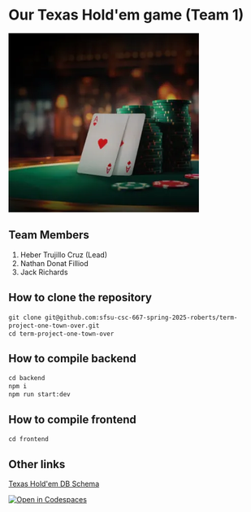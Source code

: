 # Our Texas Hold'em game (Team 1)

![Alt text](readme_image.png)

## Team Members

1. Heber Trujillo Cruz (Lead)
2. Nathan Donat Filliod
3. Jack Richards

## How to clone the repository
```
git clone git@github.com:sfsu-csc-667-spring-2025-roberts/term-project-one-town-over.git
cd term-project-one-town-over
```

## How to compile backend

```
cd backend
npm i
npm run start:dev
```

## How to compile frontend

```
cd frontend
```

## Other links

[Texas Hold'em DB Schema](https://dbdiagram.io/d/Texas-Holdem-Schema-67e9cd564f7afba184bdf8f6)

[![Open in Codespaces](https://classroom.github.com/assets/launch-codespace-2972f46106e565e64193e422d61a12cf1da4916b45550586e14ef0a7c637dd04.svg)](https://classroom.github.com/open-in-codespaces?assignment_repo_id=18529720)
